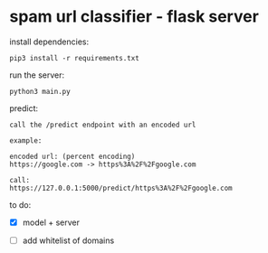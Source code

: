 # spam url classifier - flask server

install dependencies:
```
pip3 install -r requirements.txt
```

run the server:
```
python3 main.py
```

predict:
```
call the /predict endpoint with an encoded url

example:

encoded url: (percent encoding)
https://google.com -> https%3A%2F%2Fgoogle.com

call:
https://127.0.0.1:5000/predict/https%3A%2F%2Fgoogle.com
```

to do:
- [x] model + server
- [ ] add whitelist of domains

